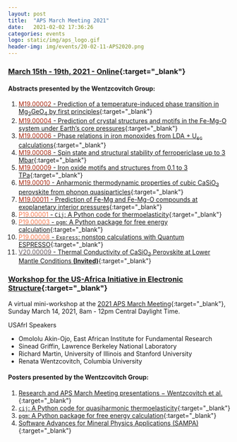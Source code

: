 ```yaml
---
layout: post
title:  "APS March Meeting 2021"
date:   2021-02-02 17:36:26
categories: events
logo: static/img/aps_logo.gif
header-img: img/events/20-02-11-APS2020.png
---
```


### [March 15th - 19th, 2021 - Online](https://march.aps.org){:target="_blank"}

#### Abstracts presented by the Wentzcovitch Group:

1. [<span style="color:#A82810">M19.00002</span> - Prediction of a temperature-induced phase transition in Mg<sub>2</sub>GeO<sub>4</sub> by first principles](http://meetings.aps.org/Meeting/MAR21/Session/M19.2){:target="_blank"}
2. [<span style="color:#A82810">M19.00004</span> - Prediction of crystal structures and motifs in the Fe-Mg-O system under Earth’s core pressures](http://meetings.aps.org/Meeting/MAR21/Session/M19.4){:target="_blank"}
3. [<span style="color:#A82810">M19.00006</span> - Phase relations in iron monoxides from LDA + U<sub>sc</sub> calculations](http://meetings.aps.org/Meeting/MAR21/Session/M19.6){:target="_blank"}
4. [<span style="color:#A82810">M19.00008</span> - Spin state and structural stability of ferropericlase up to 3 Mbar](http://meetings.aps.org/Meeting/MAR21/Session/M19.8){:target="_blank"}
5. [<span style="color:#A82810">M19.00009</span> - Iron oxide motifs and structures from 0.1 to 3 TPa](http://meetings.aps.org/Meeting/MAR21/Session/M19.9){:target="_blank"}
6. [<span style="color:#A82810">M19.00010</span> - Anharmonic thermodynamic properties of cubic CaSiO<sub>3</sub> perovskite from phonon quasiparticles](http://meetings.aps.org/Meeting/MAR21/Session/M19.10){:target="_blank"}
7. [<span style="color:#A82810">M19.00011</span> - Prediction of Fe-Mg and Fe-Mg-O compounds at exoplanetary interior pressures](http://meetings.aps.org/Meeting/MAR21/Session/M19.11){:target="_blank"}
8. [<span style="color:#F67B50">P19.00001</span> - ``Cij``: A Python code for thermoelasticity](http://meetings.aps.org/Meeting/MAR21/Session/P19.1){:target="_blank"}
9. [<span style="color:#F67B50">P19.00003</span> - ``pgm``: A Python package for free energy calculation](http://meetings.aps.org/Meeting/MAR21/Session/P19.3){:target="_blank"}
10. [<span style="color:#F67B50">P19.00008</span> - ``Express``: nonstop calculations with Quantum ESPRESSO](http://meetings.aps.org/Meeting/MAR21/Session/P19.8){:target="_blank"}
11. [<span style="color:#67595E">V20.00009</span> - Thermal Conductivity of CaSiO<sub>3</sub> Perovskite at Lower Mantle Conditions **(Invited)**](http://meetings.aps.org/Meeting/MAR21/Session/V20.9){:target="_blank"}

### [Workshop for the US-Africa Initiative in Electronic Structure](https://march.aps.org/events/workshop-for-the-us-africa-initiative-in-electronic-structure/){:target="_blank"}

A virtual mini-workshop at the [2021 APS March Meeting](https://march.aps.org/){:target="_blank"}, Sunday March 14, 2021, 8am - 12pm Central Daylight Time.

USAfrI Speakers
* Omololu Akin-Ojo, East African Institute for Fundamental Research
* Sinead Griffin, Lawrence Berkeley National Laboratory
* Richard Martin, University of Illinois and Stanford University
* Renata Wentzcovitch, Columbia University

#### Posters presented by the Wentzcovitch Group:
1. [Research and APS March Meeting presentations − Wentzcovitch et al.](http://mineralscloud.com/events/usafri/2021APS.shtml){:target="_blank"}
2. [``cij``: A Python code for quasiharmonic thermoelasticity](http://mineralscloud.com/events/usafri/cij.shtml){:target="_blank"}
3. [``pgm``: A Python package for free energy calculation](http://mineralscloud.com/events/usafri/pgm.shtml){:target="_blank"}
4. [Software Advances for Mineral Physics Applications (SAMPA)](http://mineralscloud.com/events/usafri/express.shtml){:target="_blank"}


